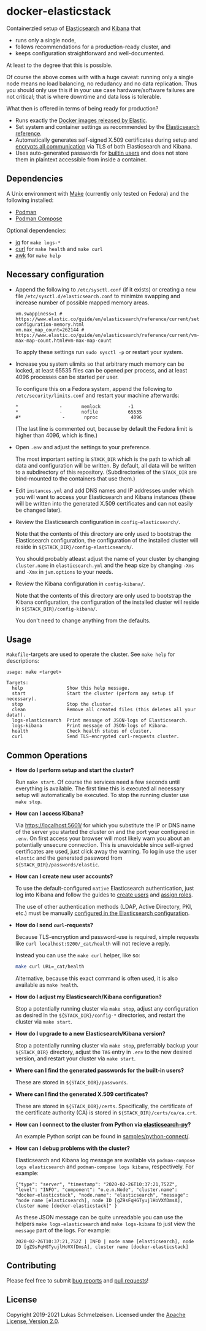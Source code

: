 # docker-elasticstack

Containerzied setup of [Elasticsearch](https://www.elastic.co/elasticsearch) and
[Kibana](https://www.elastic.co/kibana) that

* runs only a single node,
* follows recommendations for a production-ready cluster, and
* keeps configuration straightforward and well-documented.

At least to the degree that this is possible.

Of course the above comes with with a huge caveat: running only a single node
means no load balancing, no redudancy and no data replication.
Thus you should only use this if in your use case hardware/software failures are
not critical; that is where downtime and data loss is tolerable.

What then is offered in terms of being ready for production?

* Runs exactly the [Docker images released by Elastic](https://www.docker.elastic.co/).
* Set system and container settings as recommended by the [Elasticsearch
  reference](https://www.elastic.co/guide/en/elasticsearch/reference/current/).
* Automatically generates self-signed X.509 certificates during setup and
  [encrypts all communication](https://www.elastic.co/guide/en/elasticsearch/reference/current/configuring-tls.html)
  via TLS of both Elasticsearch and Kibana.
* Uses auto-generated passwords for [builtin users](https://www.elastic.co/guide/en/elasticsearch/reference/current/built-in-users.html)
  and does not store them in plaintext accessible from inside a container.

## Dependencies

A Unix environment with [Make](https://en.wikipedia.org/wiki/Make_(software))
(currently only tested on Fedora) and the following installed:

* [Podman](https://podman.io/)
* [Podman Compose](https://github.com/containers/podman-compose)

Optional dependencies:

* [jq](https://stedolan.github.io/jq/) for `make logs-*`
* [curl](https://curl.haxx.se/) for `make health` and `make curl`
* [awk](https://en.wikipedia.org/wiki/AWK) for `make help`

## Necessary configuration

* Append the following to `/etc/sysctl.conf` (if it exists) or creating a new
  file `/etc/sysctl.d/elasticsearch.conf` to minimize swapping and increase
  number of possible mapped memory areas.
  ```plain
  vm.swappiness=1 # https://www.elastic.co/guide/en/elasticsearch/reference/current/setup-configuration-memory.html
  vm.max_map_count=262144 # https://www.elastic.co/guide/en/elasticsearch/reference/current/vm-max-map-count.html#vm-max-map-count
  ```
  To apply these settings run `sudo sysctl -p` or restart your system.

* Increase you system ulimits so that arbitrary much memory can be locked, at
  least 65535 files can be opened per process, and at least 4096 processes can
  be started per user.

  To configure this on a Fedora system, append the following to
  `/etc/security/limits.conf` and restart your machine afterwards:

  ```plain
  *               -       memlock          -1
  *               -       nofile           65535
  #*               -       nproc            4096
  ```

  (The last line is commented out, because by default the Fedora limit is higher
  than 4096, which is fine.)

* Open `.env` and adjust the settings to your preference.

  The most important setting is `STACK_DIR` which is the path to which all data
  and configuration will be written.
  By default, all data will be written to a subdirectory of this repository.
  (Subdirectories of the `STACK_DIR` are bind-mounted to the containers that use
  them.)

* Edit `instances.yml` and add DNS names and IP addresses under which you will
  want to access your Elasticsearch and Kibana instances (these will be written
  into the generated X.509 certificates and can not easily be changed later).

* Review the Elasticsearch configuration in `config-elasticsearch/`.

  Note that the contents of this directory are only used to bootstrap the
  Elasticsearch configuration, the configuration of the installed cluster
  will reside in `${STACK_DIR}/config-elasticsearch/`.

  You should probably atleast adjust the name of your cluster by changing
  `cluster.name` in `elasticsearch.yml` and the heap size by changing `-Xms`
  and `-Xmx` in `jvm.options` to your needs.

* Review the Kibana configuration in `config-kibana/`.

  Note that the contents of this directory are only used to bootstrap the
  Kibana configuration, the configuration of the installed cluster
  will reside in `${STACK_DIR}/config-kibana/`.

  You don't need to change anything from the defaults.

## Usage

`Makefile`-targets are used to operate the cluster.
See `make help` for descriptions:

```
usage: make <target>

Targets:
  help                Show this help message.
  start               Start the cluster (perform any setup if necessary).
  stop                Stop the cluster.
  clean               Remove all created files (this deletes all your data!).
  logs-elasticsearch  Print message of JSON-logs of Elasticsearch.
  logs-kibana         Print message of JSON-logs of Kibana.
  health              Check health status of cluster.
  curl                Send TLS-encrypted curl-requests cluster.
```

## Common Operations

* **How do I perform setup and start the cluster?**

  Run `make start`.
  Of course the services need a few seconds until everything is available.
  The first time this is executed all necessary setup will automatically be
  executed.
  To stop the running cluster use `make stop`.

* **How can I access Kibana?**

  Via <https://localhost:5601/> for which you substitute the IP or DNS name of
  the server you started the cluster on and the port your configured in `.env`.
  On first access your browser will most likely warn you about an potentially
  unsecure connection.
  This is unavoidable since self-signed certificates are used, just click away
  the warning.
  To log in use the user `elastic` and the generated password from
  `${STACK_DIR}/passwords/elastic`.

* **How can I create new user accounts?**

  To use the default-configured `native` Elasticsearch authentication, just log
  into Kibana and follow the guides to [create users](https://www.elastic.co/guide/en/elasticsearch/reference/current/get-started-users.html)
  and [assign roles](https://www.elastic.co/guide/en/elasticsearch/reference/current/get-started-roles.html).

  The use of other authentication methods (LDAP, Active Directory, PKI, etc.)
  must be manually [configured in the Elasticsearch configuration](https://www.elastic.co/guide/en/elasticsearch/reference/current/get-started-authentication.html).

* **How do I send `curl`-requests?**

  Because TLS-encryption and password-use is required, simple requests like
  `curl localhost:9200/_cat/health` will not recieve a reply.

  Instead you can use the `make curl` helper, like so:

  ```sh
  make curl URL=_cat/health
  ```

  Alternative, because this exact command is often used, it is also available as
  `make health`.

* **How do I adjust my Elasticsearch/Kibana configuration?**

  Stop a potentially running cluster via `make stop`, adjust any configuration
  as desired in the `${STACK_DIR}/config-*` directories,  and restart the
  cluster via `make start`.

* **How do I upgrade to a new Elasticsearch/Kibana version?**

  Stop a potentially running cluster via `make stop`, preferrably backup your
  `${STACK_DIR}` directory, adjust the `TAG` entry in `.env` to the new desired
  version, and restart your cluster via `make start`.

* **Where can I find the generated passwords for the built-in users?**

  These are stored in `${STACK_DIR}/passwords`.

* **Where can I find the generated X.509 certificates?**

  These are stored in `${STACK_DIR}/certs`.
  Specifically, the certificate of the certificate authority (CA) is stored in
  `${STACK_DIR}/certs/ca/ca.crt`.

* **How can I connect to the cluster from Python via [elasticsearch-py](https://elasticsearch-py.readthedocs.io/)?**

  An example Python script can be found in
  [samples/python-connect/](samples/python-connect/).

* **How can I debug problems with the cluster?**

  Elasticsearch and Kibana log message are available via `podman-compose logs
  elasticsearch` and `podman-compose logs kibana`, respectively.
  For example:

  ```
  {"type": "server", "timestamp": "2020-02-26T10:37:21,752Z", "level": "INFO", "component": "o.e.n.Node", "cluster.name": "docker-elasticstack", "node.name": "elasticsearch", "message": "node name [elasticsearch], node ID [gZ9sFqHGTyujlHoVXfDmsA], cluster name [docker-elasticstack]" }
  ```

  As these JSON message can be quite unreadable you can use the helpers
  `make logs-elasticsearch` and `make logs-kibana` to just view the `message`
  part of the logs.
  For example:

  ```
  2020-02-26T10:37:21,752Z | INFO | node name [elasticsearch], node ID [gZ9sFqHGTyujlHoVXfDmsA], cluster name [docker-elasticstack]
  ```

## Contributing

Please feel free to submit [bug reports](https://github.com/lschmelzeisen/docker-elasticstack/issues) and [pull requests](https://github.com/lschmelzeisen/docker-elasticstack/pulls)!

## License

Copyright 2019-2021 Lukas Schmelzeisen. Licensed under the [Apache License, Version 2.0](https://www.apache.org/licenses/LICENSE-2.0).
